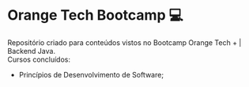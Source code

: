 # Orange Tech Bootcamp 💻

Repositório criado para conteúdos vistos no Bootcamp Orange Tech + | Backend Java.
<br>
Cursos concluídos:
  - Princípios de Desenvolvimento de Software;
